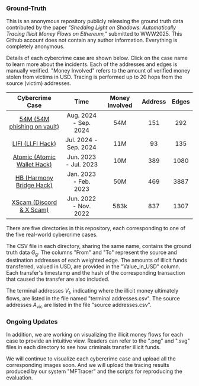 ### Ground-Truth
This is an anonymous repository publicly releasing the ground truth data contributed by the paper *"Shedding Light on Shadows: Automatically Tracing Illicit Money Flows on Ethereum,"* submitted to WWW2025.
This Github account does not contain any author information. Everything is completely anonymous.

Details of each cybercrime case are shown below. Click on the case name to learn more about the incidents.
Each of the addresses and edges is manually verified. "Money Involved" refers to the amount of verified money stolen from victims in USD. Tracing is performed up to 20 hops from the source (victim) addresses.

|                       Cybercrime Case                        |         Time          | Money Involved  | Address | Edges |
| :----------------------------------------------------------: | :-------------------: | :-------------: | :-----: | :-------: |
| [54M (54M phishing on vault)](https://x.com/BlockSecTeam/status/1826200855827390652) | Aug. 2024 - Sep. 2024 | $54\mathrm{M}$  |   151   |    292    |
| [LIFI (LI.FI Hack)](https://revoke.cash/exploits/lifi-2024?chainId=1) | Jul. 2024 - Sep. 2024 | $11\mathrm{M}$  |   93    |    135    |
| [Atomic (Atomic Wallet Hack)](https://x.com/Adil05434531/status/1798097027940950385) | Jun. 2023 - Jul. 2023 | $10\mathrm{M}$  |   389   |   1080    |
| [HB (Harmony Bridge Hack)](https://x.com/zachxbt/status/1619489550233133056) | Jan. 2023 - Feb. 2023 | $50\mathrm{M}$  |   469   |   3887    |
| [XScam (Discord & X Scam)](https://zachxbt.mirror.xyz/svL1N4xPLX5nXHr6Cw4KLsjRtaYHxm4MAqmFy6zx3cw) | Jun. 2022 - Nov. 2022 | $583\mathrm{k}$ |   837   |   1307    |

There are five directories in this repository, each corresponding to one of the five real-world cybercrime cases.

The CSV file in each directory, sharing the same name, contains the ground truth data $G_\mathrm{g}$. The columns "From" and "To" represent the source and destination addresses of each weighted edge. The amounts of illicit funds transferred, valued in USD, are provided in the "Value_in_USD" column. Each transfer's timestamp and the hash of the corresponding transaction that caused the transfer are also included.

The terminal addresses $V_\mathrm{t}$, indicating where the illicit money ultimately flows, are listed in the file named "terminal addresses.csv".
The source addresses $A_\mathrm{vic}$ are listed in the file "source addresses.csv".

### Ongoing Updates

In addition, we are working on visualizing the illicit money flows for each case to provide an intuitive view. Readers can refer to the ".png" and ".svg" files in each directory to see how criminals transfer illicit funds.

We will continue to visualize each cybercrime case and upload all the corresponding images soon. And we will upload the tracing results produced by our system "MFTracer" and the scripts for reproducing the evaluation.
